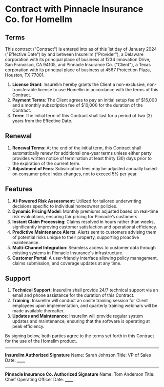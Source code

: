 # Contract with Pinnacle Insurance Co. for Homellm

## Terms

This contract ("Contract") is entered into as of this 1st day of January 2024 ("Effective Date") by and between Insurellm ("Provider"), a Delaware corporation with its principal place of business at 1234 Innovation Drive, San Francisco, CA 94105, and Pinnacle Insurance Co. ("Client"), a Texas corporation with its principal place of business at 4567 Protection Plaza, Houston, TX 77001.

1. **License Grant**: Insurellm hereby grants the Client a non-exclusive, non-transferable license to use Homellm in accordance with the terms of this Contract.
2. **Payment Terms**: The Client agrees to pay an initial setup fee of $15,000 and a monthly subscription fee of $10,000 for the duration of the Contract.
3. **Term**: The initial term of this Contract shall last for a period of two (2) years from the Effective Date.

## Renewal

1. **Renewal Terms**: At the end of the initial term, this Contract shall automatically renew for additional one-year terms unless either party provides written notice of termination at least thirty (30) days prior to the expiration of the current term.
2. **Adjustment of Fees**: Subscription fees may be adjusted annually based on consumer price index changes, not to exceed 5% per year.

## Features

1. **AI-Powered Risk Assessment**: Utilized for tailored underwriting decisions specific to individual homeowner policies.
2. **Dynamic Pricing Model**: Monthly premiums adjusted based on real-time risk evaluations, ensuring fair pricing for Pinnacle’s customers.
3. **Instant Claim Processing**: Claims resolved in hours rather than weeks, significantly improving customer satisfaction and operational efficiency.
4. **Predictive Maintenance Alerts**: Alerts sent to customers advising them of potential risks unique to their property, supporting proactive maintenance.
5. **Multi-Channel Integration**: Seamless access to customer data through existing systems in Pinnacle Insurance's infrastructure.
6. **Customer Portal**: A user-friendly interface allowing policy management, claims submission, and coverage updates at any time.

## Support

1. **Technical Support**: Insurellm shall provide 24/7 technical support via an email and phone assistance for the duration of this Contract.
2. **Training**: Insurellm will conduct an onsite training session for Client employees upon implementation, and quarterly training webinars will be made available thereafter.
3. **Updates and Maintenance**: Insurellm will provide regular system updates and maintenance, ensuring that the software is operating at peak efficiency.

By signing below, both parties agree to the terms set forth in this Contract for the use of the Homellm product.

---

**Insurellm Authorized Signature**
Name: Sarah Johnson
Title: VP of Sales
Date: ****\_\_\_\_****

---

**Pinnacle Insurance Co. Authorized Signature**
Name: Tom Anderson
Title: Chief Operating Officer
Date: ****\_\_\_\_****
